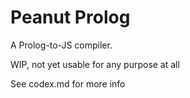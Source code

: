 # Peanut Prolog

A Prolog-to-JS compiler.

WIP, not yet usable for any purpose at all

See codex.md for more info
